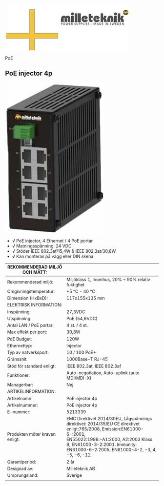 ![](images/_page_0_Picture_0.jpeg)

PoE

## PoE injector 4p

![](images/_page_0_Picture_3.jpeg)

- √ PoE injector, 4 Ethernet / 4 PoE portar
- √ Matningsspänning: 24 VDC
- √ Stöder IEEE 802.3af/15,4W & IEEE 802.3at/30,8W
- √ Kan monteras på vägg eller DIN skena

| REKOMMENDERAD MILJÖ OCH MÅTT:  |                                                                                                                                                                                                                                                  |
|--------------------------------|--------------------------------------------------------------------------------------------------------------------------------------------------------------------------------------------------------------------------------------------------|
| Rekommenderad miljö:           | Miljöklass 1, Inomhus, 20% ~ 90% relativ fuktighet                                                                                                                                                                                               |
| Omgivningstemperatur:          | +5 °C - 40 °C                                                                                                                                                                                                                                    |
| Dimension (HxBxD):             | 117x155x135 mm                                                                                                                                                                                                                                   |
| ELEKTRISK INFORMATION:         |                                                                                                                                                                                                                                                  |
| Inspänning:                    | 27,3VDC                                                                                                                                                                                                                                          |
| Utspänning:                    | PoE (54,6VDC)                                                                                                                                                                                                                                    |
| Antal LAN / PoE portar:        | 4 st. / 4 st.                                                                                                                                                                                                                                    |
| Max effekt per port:           | 30,8W                                                                                                                                                                                                                                            |
| PoE Budget:                    | 120W                                                                                                                                                                                                                                             |
| Ethernettyp:                   | Injector                                                                                                                                                                                                                                         |
| Typ av nätverksport:           | 10 / 100 PoE+                                                                                                                                                                                                                                    |
| Gränssnit:                     | 1000Base-T RJ-45                                                                                                                                                                                                                                 |
| Stöd för standard enligt:      | IEEE 802.3at, IEEE 802.3af                                                                                                                                                                                                                       |
| Funktioner:                    | Auto-negotiation, Auto-uplink (auto MDI/MDI-X)                                                                                                                                                                                                   |
| Managerbar:                    | Nej                                                                                                                                                                                                                                              |
| ARTIKELINFORMATION:            |                                                                                                                                                                                                                                                  |
| Artikelnamn:                   | PoE injector 4p                                                                                                                                                                                                                                  |
| Artikelnummer:                 | PoE injector 4p                                                                                                                                                                                                                                  |
| E-nummer:                      | 5213339                                                                                                                                                                                                                                          |
| Produkten möter kraven enligt: | EMC Direktivet 2014/30EU, Lågspännings direktivet: 2014/35/EU CE direktivet enligt:765/2008, Emission:EN61000-6-:2001,<br>EN55022:1998:-A1:2000, A2:2003 Klass B, EN61000-3-2:2001. Immunity: EN61000-6-2:2005, EN61000-4-2, -3, 4, -5, -6, -11. |
| Garantiperiod:                 | 2 år                                                                                                                                                                                                                                             |
| Designad av:                   | Milleteknik AB                                                                                                                                                                                                                                   |
| Ursprungsland:                 | Sverige                                                                                                                                                                                                                                          |
|                                |                                                                                                                                                                                                                                                  |